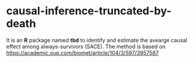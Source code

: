 # causal-inference-truncated-by-death

It is an **R** package named **tbd** to identify and estimate the avearge causal effect among always-survivors (SACE).
The method is based on https://academic.oup.com/biomet/article/104/3/597/3957587
